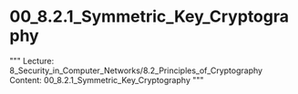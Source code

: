 # 00_8.2.1_Symmetric_Key_Cryptography

"""
Lecture: 8_Security_in_Computer_Networks/8.2_Principles_of_Cryptography
Content: 00_8.2.1_Symmetric_Key_Cryptography
"""

